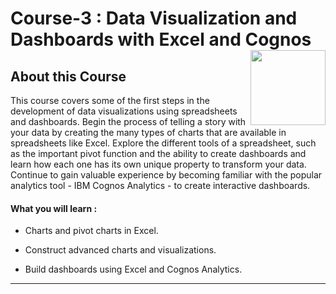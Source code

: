 # Course-3 : Data Visualization and Dashboards with Excel and Cognos <img src="https://es.wikipedia.org/wiki/IBM#/media/Archivo:IBM_logo.svg" align="right" width="120" />

## About this Course

This course covers some of the first steps in the development of data visualizations using spreadsheets and dashboards. Begin the process of telling a story with your data by creating the many types of charts that are available in spreadsheets like Excel. Explore the different tools of a spreadsheet, such as the important pivot function and the ability to create dashboards and learn how each one has its own unique property to transform your data. Continue to gain valuable experience by becoming familiar with the popular analytics tool - IBM Cognos Analytics - to create interactive dashboards.
  
#### What you will learn : 
  
- Charts and pivot charts in Excel.

- Construct advanced charts and visualizations.

- Build dashboards using Excel and Cognos Analytics.



---